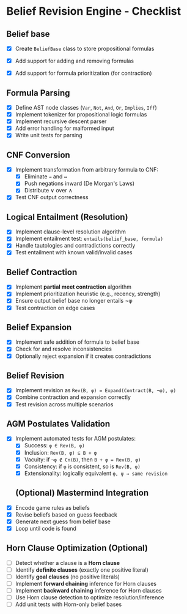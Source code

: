 # Belief Revision Engine - Checklist

## Belief base
- [x] Create `BeliefBase` class to store propositional formulas
- [x] Add support for adding and removing formulas
- [x] Add support for formula prioritization (for contraction)


## Formula Parsing
- [x] Define AST node classes (`Var`, `Not`, `And`, `Or`, `Implies`, `Iff`)
- [x] Implement tokenizer for propositional logic formulas
- [x] Implement recursive descent parser
- [x] Add error handling for malformed input
- [x] Write unit tests for parsing

## CNF Conversion
- [x] Implement transformation from arbitrary formula to CNF:
  - [x] Eliminate `→` and `↔`
  - [x] Push negations inward (De Morgan's Laws)
  - [x] Distribute ∨ over ∧
- [x] Test CNF output correctness

## Logical Entailment (Resolution)
- [x] Implement clause-level resolution algorithm
- [x] Implement entailment test: `entails(belief_base, formula)`
- [x] Handle tautologies and contradictions correctly
- [x] Test entailment with known valid/invalid cases

## Belief Contraction
- [x] Implement **partial meet contraction** algorithm
- [x] Implement prioritization heuristic (e.g., recency, strength)
- [x] Ensure output belief base no longer entails ¬φ
- [x] Test contraction on edge cases

## Belief Expansion
- [x] Implement safe addition of formula to belief base
- [x] Check for and resolve inconsistencies
- [x] Optionally reject expansion if it creates contradictions

## Belief Revision
- [x] Implement revision as `Rev(B, φ) = Expand(Contract(B, ¬φ), φ)`
- [x] Combine contraction and expansion correctly
- [x] Test revision across multiple scenarios

## AGM Postulates Validation
- [x] Implement automated tests for AGM postulates:
  - [x] Success: `φ ∈ Rev(B, φ)`
  - [x] Inclusion: `Rev(B, φ) ⊆ B + φ`
  - [x] Vacuity: if `¬φ ∉ Cn(B)`, then `B + φ = Rev(B, φ)`
  - [x] Consistency: if `φ` is consistent, so is `Rev(B, φ)`
  - [x] Extensionality: logically equivalent `φ, ψ ⇒ same revision`

  ## (Optional) Mastermind Integration
- [x] Encode game rules as beliefs
- [x] Revise beliefs based on guess feedback
- [x] Generate next guess from belief base
- [x] Loop until code is found

## Horn Clause Optimization (Optional)
- [ ] Detect whether a clause is a **Horn clause**
- [ ] Identify **definite clauses** (exactly one positive literal)
- [ ] Identify **goal clauses** (no positive literals)
- [ ] Implement **forward chaining** inference for Horn clauses
- [ ] Implement **backward chaining** inference for Horn clauses
- [ ] Use Horn clause detection to optimize resolution/inference
- [ ] Add unit tests with Horn-only belief bases